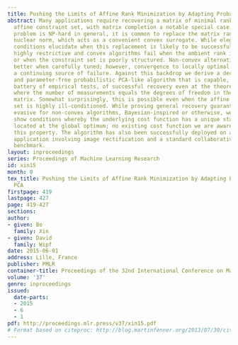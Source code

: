 ```yaml
---
title: Pushing the Limits of Affine Rank Minimization by Adapting Probabilistic PCA
abstract: Many applications require recovering a matrix of minimal rank within an
  affine constraint set, with matrix completion a notable special case. Because the
  problem is NP-hard in general, it is common to replace the matrix rank with the
  nuclear norm, which acts as a convenient convex surrogate. While elegant theoretical
  conditions elucidate when this replacement is likely to be successful, they are
  highly restrictive and convex algorithms fail when the ambient rank is too high
  or when the constraint set is poorly structured. Non-convex alternatives fare somewhat
  better when carefully tuned; however, convergence to locally optimal solutions remains
  a continuing source of failure. Against this backdrop we derive a deceptively simple
  and parameter-free probabilistic PCA-like algorithm that is capable, over a wide
  battery of empirical tests, of successful recovery even at the theoretical limit
  where the number of measurements equals the degrees of freedom in the unknown low-rank
  matrix. Somewhat surprisingly, this is possible even when the affine constraint
  set is highly ill-conditioned. While proving general recovery guarantees remains
  evasive for non-convex algorithms, Bayesian-inspired or otherwise, we nonetheless
  show conditions whereby the underlying cost function has a unique stationary point
  located at the global optimum; no existing cost function we are aware of satisfies
  this property. The algorithm has also been successfully deployed on a computer vision
  application involving image rectification and a standard collaborative filtering
  benchmark.
layout: inproceedings
series: Proceedings of Machine Learning Research
id: xin15
month: 0
tex_title: Pushing the Limits of Affine Rank Minimization by Adapting Probabilistic
  PCA
firstpage: 419
lastpage: 427
page: 419-427
sections: 
author:
- given: Bo
  family: Xin
- given: David
  family: Wipf
date: 2015-06-01
address: Lille, France
publisher: PMLR
container-title: Proceedings of the 32nd International Conference on Machine Learning
volume: '37'
genre: inproceedings
issued:
  date-parts:
  - 2015
  - 6
  - 1
pdf: http://proceedings.mlr.press/v37/xin15.pdf
# Format based on citeproc: http://blog.martinfenner.org/2013/07/30/citeproc-yaml-for-bibliographies/
---
```

